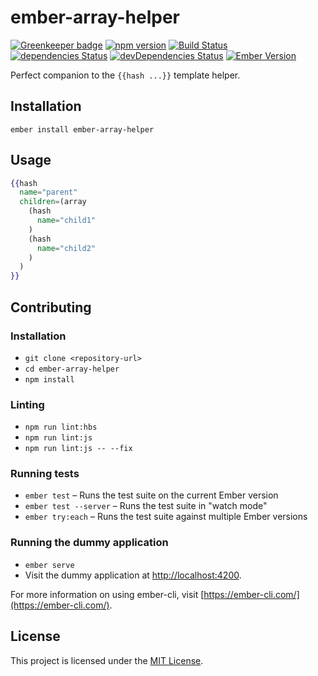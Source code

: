 ember-array-helper
==============================================================================

[![Greenkeeper badge](https://badges.greenkeeper.io/kellyselden/ember-array-helper.svg)](https://greenkeeper.io/)
[![npm version](https://badge.fury.io/js/ember-array-helper.svg)](https://badge.fury.io/js/ember-array-helper)
[![Build Status](https://travis-ci.org/kellyselden/ember-array-helper.svg?branch=master)](https://travis-ci.org/kellyselden/ember-array-helper)
[![dependencies Status](https://david-dm.org/kellyselden/ember-array-helper/status.svg)](https://david-dm.org/kellyselden/ember-array-helper)
[![devDependencies Status](https://david-dm.org/kellyselden/ember-array-helper/dev-status.svg)](https://david-dm.org/kellyselden/ember-array-helper?type=dev)
[![Ember Version](https://img.shields.io/badge/ember-2.16%2B-brightgreen.svg)](https://www.emberjs.com/)

Perfect companion to the `{{hash ...}}` template helper.

Installation
------------------------------------------------------------------------------

```
ember install ember-array-helper
```


Usage
------------------------------------------------------------------------------

```hbs
{{hash
  name="parent"
  children=(array
    (hash
      name="child1"
    )
    (hash
      name="child2"
    )
  )
}}
```


Contributing
------------------------------------------------------------------------------

### Installation

* `git clone <repository-url>`
* `cd ember-array-helper`
* `npm install`

### Linting

* `npm run lint:hbs`
* `npm run lint:js`
* `npm run lint:js -- --fix`

### Running tests

* `ember test` – Runs the test suite on the current Ember version
* `ember test --server` – Runs the test suite in "watch mode"
* `ember try:each` – Runs the test suite against multiple Ember versions

### Running the dummy application

* `ember serve`
* Visit the dummy application at [http://localhost:4200](http://localhost:4200).

For more information on using ember-cli, visit [https://ember-cli.com/](https://ember-cli.com/).

License
------------------------------------------------------------------------------

This project is licensed under the [MIT License](LICENSE.md).
